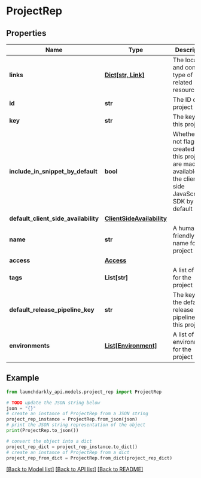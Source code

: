 # ProjectRep


## Properties

Name | Type | Description | Notes
------------ | ------------- | ------------- | -------------
**links** | [**Dict[str, Link]**](Link.md) | The location and content type of related resources | 
**id** | **str** | The ID of this project | 
**key** | **str** | The key of this project | 
**include_in_snippet_by_default** | **bool** | Whether or not flags created in this project are made available to the client-side JavaScript SDK by default | 
**default_client_side_availability** | [**ClientSideAvailability**](ClientSideAvailability.md) |  | [optional] 
**name** | **str** | A human-friendly name for the project | 
**access** | [**Access**](Access.md) |  | [optional] 
**tags** | **List[str]** | A list of tags for the project | 
**default_release_pipeline_key** | **str** | The key of the default release pipeline for this project | [optional] 
**environments** | [**List[Environment]**](Environment.md) | A list of environments for the project | 

## Example

```python
from launchdarkly_api.models.project_rep import ProjectRep

# TODO update the JSON string below
json = "{}"
# create an instance of ProjectRep from a JSON string
project_rep_instance = ProjectRep.from_json(json)
# print the JSON string representation of the object
print(ProjectRep.to_json())

# convert the object into a dict
project_rep_dict = project_rep_instance.to_dict()
# create an instance of ProjectRep from a dict
project_rep_from_dict = ProjectRep.from_dict(project_rep_dict)
```
[[Back to Model list]](../README.md#documentation-for-models) [[Back to API list]](../README.md#documentation-for-api-endpoints) [[Back to README]](../README.md)


